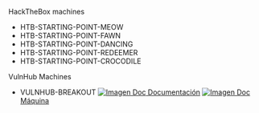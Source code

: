 HackTheBox machines 

- HTB-STARTING-POINT-MEOW
- HTB-STARTING-POINT-FAWN
- HTB-STARTING-POINT-DANCING
- HTB-STARTING-POINT-REDEEMER
- HTB-STARTING-POINT-CROCODILE

VulnHub Machines



- VULNHUB-BREAKOUT <a href='https://github.com/TheZombrex/machines/blob/main/docs/Breakout.pdf'>    ![Imagen Doc](https://github.com/TheZombrex/machines/tree/main/icons/octicons/link.svg) Documentación</a> <a href='https://www.vulnhub.com/entry/empire-breakout,751/'>![Imagen Doc](https://github.com/TheZombrex/machines/tree/main/icons/octicons/Wiki.svg)   Máquina</a>
